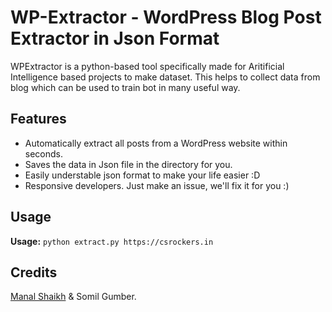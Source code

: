 # WP-Extractor - WordPress Blog Post Extractor in Json Format
WPExtractor is a python-based tool specifically made for Aritificial Intelligence based projects to make dataset. This helps to collect data from blog which can be used to train bot in many useful way.

## Features
- Automatically extract all posts from a WordPress website within seconds.
- Saves the data in Json file in the directory for you.
- Easily understable json format to make your life easier :D
- Responsive developers. Just make an issue, we'll fix it for you :)

## Usage
**Usage:** `python extract.py https://csrockers.in`

## Credits
<a href="https://www.facebook.com/manalshaikh.info" target="_blank">Manal Shaikh</a> & Somil Gumber.
